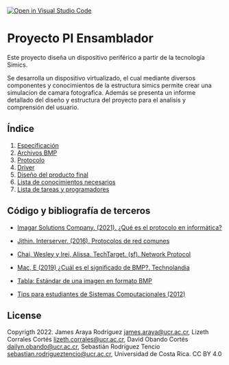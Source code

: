 [![Open in Visual Studio Code](https://classroom.github.com/assets/open-in-vscode-c66648af7eb3fe8bc4f294546bfd86ef473780cde1dea487d3c4ff354943c9ae.svg)](https://classroom.github.com/online_ide?assignment_repo_id=7710818&assignment_repo_type=AssignmentRepo)

# Proyecto PI Ensamblador

Este proyecto diseña un dispositivo periférico a partir de la tecnología Simics. 

Se desarrolla un dispositivo virtualizado, el cual mediante diversos componentes y conocimientos de la estructura simics  permite  crear  una simulacion de camara fotografica. Además se presenta un informe detallado del diseño y estructura del proyecto para el analisis y comprensión del usuario.  


## Índice
  1. [Especificación](https://github.com/ECCIUCRLQ/proyecto-nevergiveup/wiki/1.-Especificación)
  2. [Archivos BMP](https://github.com/ECCIUCRLQ/proyecto-nevergiveup/wiki/2.-Archivos-BMP)
  3. [Protocolo](https://github.com/ECCIUCRLQ/proyecto-nevergiveup/wiki/3.-Protocolo)
  4. [Driver](https://github.com/ECCIUCRLQ/proyecto-nevergiveup/wiki/4.-Driver)
  5. [Diseño del producto final](https://github.com/ECCIUCRLQ/proyecto-nevergiveup/wiki/5.-Diseño-del-producto-final)
  6. [Lista de conocimientos necesarios](https://github.com/ECCIUCRLQ/proyecto-nevergiveup/wiki/6.-Lista-de-conocimientos-necesarios)
  7. [Lista de tareas y programadores](https://github.com/ECCIUCRLQ/proyecto-nevergiveup/wiki/7.-Lista-de-tareas-y-programadores)

## Código y bibliografía de terceros

- [Imagar Solutions Company. (2021). ¿Qué es el protocolo en informática?](https://www.imagar.com/blog-desarrollo-web/que-es-el-protocolo-en-informatica/)

- [Jithin. Interserver. (2016). Protocolos de red comunes](https://www.interserver.net/tips/kb/common-network-protocols-ports/)

- [Chai, Wesley y Irei, Alissa. TechTarget. (sf). Network Protocol](https://searchnetworking.techtarget.com/definition/protocol)

- [Mac, E (2019) ¿Cuál es el significado de BMP?. Technolandia](https://techlandia.com/significado-bmp-hechos_103910/)

- [Tabla: Estándar de una imagen en formato BMP](https://www.youtube.com/watch?v=eRtL6TsLKfU)

- [Tips para estudiantes de Sistemas Computacionales (2012)](https://tipsparaisc.blogspot.com/2012/05/ensamblador-8086-desplegar-una-imagen.html)

## License

Copyrigth 2022. James Araya Rodríguez james.araya@ucr.ac.cr, Lizeth Corrales Cortés lizeth.corrales@ucr.ac.cr, David Obando Cortés dailyn.obando@ucr.ac.cr, Sebastián Rodríguez Tencio sebastian.rodrigueztencio@ucr.ac.cr, Universidad de Costa Rica. CC BY 4.0

